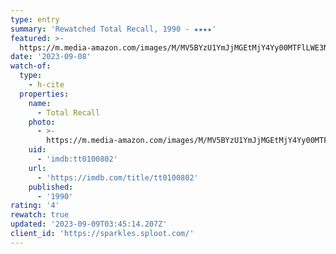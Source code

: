 ```yaml
---
type: entry
summary: 'Rewatched Total Recall, 1990 - ★★★★'
featured: >-
  https://m.media-amazon.com/images/M/MV5BYzU1YmJjMGEtMjY4Yy00MTFlLWE3NTUtNzI3YjkwZTMxZjZmXkEyXkFqcGdeQXVyNDc2NjEyMw@@._V1_SX300.jpg
date: '2023-09-08'
watch-of:
  type:
    - h-cite
  properties:
    name:
      - Total Recall
    photo:
      - >-
        https://m.media-amazon.com/images/M/MV5BYzU1YmJjMGEtMjY4Yy00MTFlLWE3NTUtNzI3YjkwZTMxZjZmXkEyXkFqcGdeQXVyNDc2NjEyMw@@._V1_SX300.jpg
    uid:
      - 'imdb:tt0100802'
    url:
      - 'https://imdb.com/title/tt0100802'
    published:
      - '1990'
rating: '4'
rewatch: true
updated: '2023-09-09T03:45:14.207Z'
client_id: 'https://sparkles.sploot.com/'
---
```


